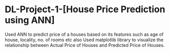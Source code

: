 # DL-Project-1-[House Price Prediction using ANN]
Used ANN to predict price of a houses based on its features such as age of house, locality, no. of rooms etc also Used matplotlib library to visualize the relationship between Actual Price of Houses and Predicted Price of Houses.
